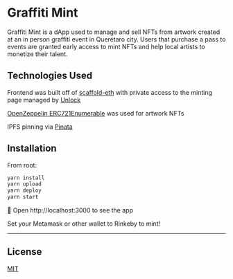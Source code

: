 # Graffiti Mint

Graffiti Mint is a dApp used to manage and sell NFTs from artwork created at an in person graffiti event in Querétaro city. Users that purchase a pass to events are granted early access to mint NFTs and help local artists to monetize their talent.

## Technologies Used

Frontend was built off of [scaffold-eth](https://github.com/scaffold-eth/scaffold-eth/tree/buyer-mints-nft) with private access to the minting page managed by [Unlock](https://unlock-protocol.com/)

[OpenZeppelin ERC721Enumerable](https://github.com/OpenZeppelin/openzeppelin-contracts/blob/master/contracts/token/ERC721/extensions/ERC721Enumerable.sol) was used for artwork NFTs

IPFS pinning via [Pinata](https://www.pinata.cloud/)

## Installation

From root:

```bash
yarn install
yarn upload
yarn deploy
yarn start
```

📱 Open http://localhost:3000 to see the app

Set your Metamask or other wallet to Rinkeby to mint!

---

## License

[MIT](https://choosealicense.com/licenses/mit/)
